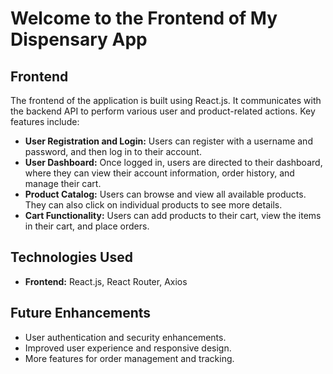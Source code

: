 # Welcome to the Frontend of My Dispensary App

## Frontend

The frontend of the application is built using React.js. It communicates with the backend API to perform various user and product-related actions. Key features include:

- **User Registration and Login:** Users can register with a username and password, and then log in to their account.
- **User Dashboard:** Once logged in, users are directed to their dashboard, where they can view their account information, order history, and manage their cart.
- **Product Catalog:** Users can browse and view all available products. They can also click on individual products to see more details.
- **Cart Functionality:** Users can add products to their cart, view the items in their cart, and place orders.

## Technologies Used

- **Frontend:** React.js, React Router, Axios

## Future Enhancements

- User authentication and security enhancements.
- Improved user experience and responsive design.
- More features for order management and tracking.
